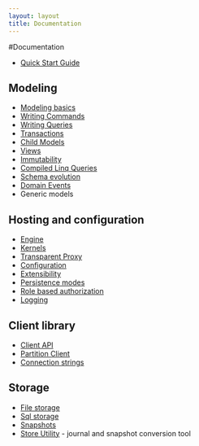 ```yaml
---
layout: layout
title: Documentation
---
```


#Documentation
* [Quick Start Guide](quick-start-guide)

## Modeling
* [Modeling basics](basic-modeling)
* [Writing Commands](commands)
* [Writing Queries](queries)
* [Transactions](transactions)
* [Child Models](child-models)
* [Views](views)
* [Immutability](immutability)
* [Compiled Linq Queries](compiled-linq-queries)
* [Schema evolution](schema-evolution)
* [Domain Events](domain-events)
* Generic models

## Hosting and configuration
* [Engine](engine)
* [Kernels](kernels)
* [Transparent Proxy](proxy)
* [Configuration](configuration)
* [Extensibility](extensibility)
* [Persistence modes](persistence)
* [Role based authorization](authorization)
* [Logging](logging)


## Client library
* [Client API](client-api)
* [Partition Client](partition-client)
* [Connection strings](connection-strings)

## Storage
* [File storage](file-storage)
* [Sql storage](sql-storage)
* [Snapshots](snapshots)
* [Store Utility](store-utility) - journal and snapshot conversion tool
